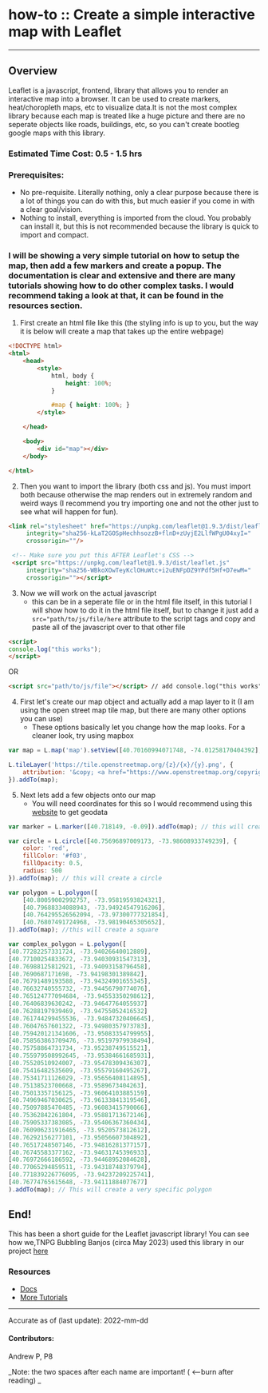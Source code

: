 # how-to :: Create a simple interactive map with Leaflet 
---
## Overview
Leaflet is a javascript, frontend, library that allows you to render an interactive map into a browser. It can be used to create markers, heat/choropleth maps, etc to visualize data.It is not the most complex library because each map is treated like a huge picture and there are no seperate objects like roads, buildings, etc, so you can't create bootleg google maps with this library. 

### Estimated Time Cost: 0.5 - 1.5 hrs


### Prerequisites:

- No pre-requisite. Literally nothing, only a clear purpose because there is a lot of things you can do with this, but much easier if you come in with a clear goal/vision.
- Nothing to install, everything is imported from the cloud. You probably can install it, but this is not recommended because the library is quick to import and compact.

### I will be showing a very simple tutorial on how to setup the map, then add a few markers and create a popup. The documentation is clear and extensive and there are many tutorials showing how to do other complex tasks. I would recommend taking a look at that, it can be found in the resources section.

1. First create an html file like this (the styling info is up to you, but the way it is below will create a map that takes up the entire webpage)
```html
<!DOCTYPE html>
<html>
    <head>        
        <style>
            html, body {
                height: 100%; 
            }

            #map { height: 100%; }
        </style>

    </head>

    <body>
        <div id="map"></div>
    </body>

</html>
```

2. Then you want to import the library (both css and js). You must import both because otherwise the map renders out in extremely random and weird ways (I recommend you try importing one and not the other just to see what will happen for fun).
```html
<link rel="stylesheet" href="https://unpkg.com/leaflet@1.9.3/dist/leaflet.css"
     integrity="sha256-kLaT2GOSpHechhsozzB+flnD+zUyjE2LlfWPgU04xyI="
     crossorigin=""/>

 <!-- Make sure you put this AFTER Leaflet's CSS -->
 <script src="https://unpkg.com/leaflet@1.9.3/dist/leaflet.js"
     integrity="sha256-WBkoXOwTeyKclOHuWtc+i2uENFpDZ9YPdf5Hf+D7ewM="
     crossorigin=""></script>
```
3. Now we will work on the actual javascript
    - this can be in a seperate file or in the html file itself, in this tutorial I will show how to do it in the html file itself, but to change it just add a ```src="path/to/js/file/here``` attribute to the script tags and copy and paste all of the javascript over to that other file
```html
<script>
console.log("this works");
</script>
```
OR
```html
<script src="path/to/js/file"></script> // add console.log("this works"); to the the file linked
```
4. First let's create our map object and actually add a map layer to it (I am using the open street map tile map, but there are many other options you can use)
    - These options basically let you change how the map looks. For a cleaner look, try using mapbox
```javascript
var map = L.map('map').setView([40.70160994071748, -74.01258170404392], 13);

L.tileLayer('https://tile.openstreetmap.org/{z}/{x}/{y}.png', {
    attribution: '&copy; <a href="https://www.openstreetmap.org/copyright">OpenStreetMap</a> contributors'
}).addTo(map);
```
5. Next lets add a few objects onto our map
    - You will need coordinates for this so I would recommend using this [website](http://apps.headwallphotonics.com/) to get geodata
```javascript
var marker = L.marker([40.718149, -0.09]).addTo(map); // this will create a marker on the map

var circle = L.circle([40.75696897009173, -73.98608933749239], {
    color: 'red',
    fillColor: '#f03',
    fillOpacity: 0.5,
    radius: 500
}).addTo(map); // this will create a circle

var polygon = L.polygon([
    [40.80059002992757, -73.95819593824321],
    [40.79688334088943, -73.94924547916206],
    [40.764295526562094, -73.97300777321854],
    [40.76807491724968, -73.98190465305652],
]).addTo(map); //this will create a square

var complex_polygon = L.polygon([
[40.77282257331724, -73.94026640012889], 
[40.77100254833672, -73.94030931547313],
[40.76988125812921, -73.94093158796458],
[40.7690687171698, -73.94198301389842],
[40.76791489193588, -73.94324901655345],
[40.76632740555732, -73.94456790774076],
[40.765124777094684, -73.94553350298612],
[40.76406839630242, -73.94647764055937]
[40.76288197939469, -73.94755052416532]
[40.761744299455536, -73.94847320406645],
[40.76047657601322, -73.94980357973783],
[40.759420121341606, -73.95083354799955],
[40.758563863709476, -73.95197979938494],
[40.75758864731734, -73.95238749515521],
[40.755979508992645, -73.95384661685931],
[40.75520510924007, -73.95478309436307],
[40.75416482535609, -73.95579160495267],
[40.75341711126029, -73.95656408114895],
[40.75138523700668, -73.9589673404263],
[40.75013357156125, -73.96064103885159],
[40.74969467030625, -73.96133841319546],
[40.75097885470485, -73.96083415790066],
[40.75362842261804, -73.95881713672146],
[40.75905337383085, -73.95406367360434],
[40.760906231916465, -73.9520573812612],
[40.76292156277101, -73.95056607304892],
[40.76517248507146, -73.94816281377157],
[40.76745583377162, -73.94631745396933],
[40.76972666186592, -73.94468952084628],
[40.77065294859511, -73.94318748379794],
[40.771839226776095, -73.94237209225741],
[40.76774765615648, -73.94111884077677]
).addTo(map); // This will create a very specific polygon
```

## End!
This has been a short guide for the Leaflet javascript library! You can see how we,TNPG Bubbling Banjos (circa May 2023) used this library in our project [here](https://github.com/HarryZhu231227919/P04_BubblingBanjos)


### Resources
* [Docs](https://leafletjs.com/reference.html)
* [More Tutorials](https://leafletjs.com/examples.html)

---

Accurate as of (last update): 2022-mm-dd

#### Contributors:  
Andrew P, P8

_Note: the two spaces after each name are important! ( <--burn after reading)  _
